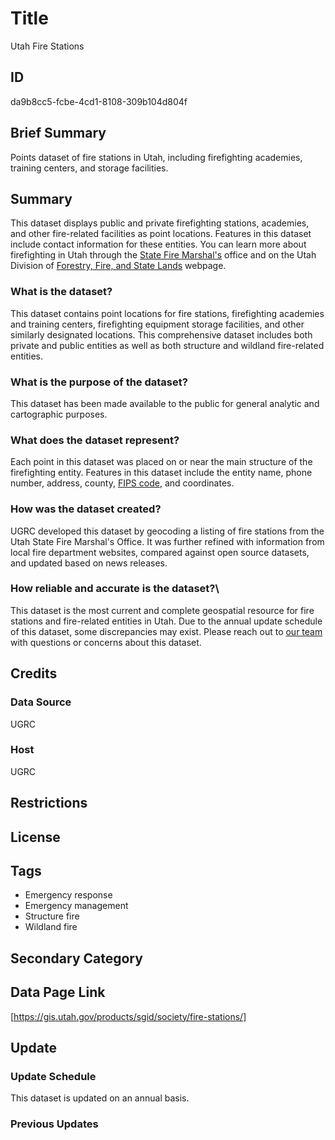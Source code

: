 # Title

Utah Fire Stations

## ID

da9b8cc5-fcbe-4cd1-8108-309b104d804f

## Brief Summary

Points dataset of fire stations in Utah, including firefighting academies, training centers, and storage facilities.

## Summary

This dataset displays public and private firefighting stations, academies, and other fire-related facilities as point locations. Features in this dataset include contact information for these entities. You can learn more about firefighting in Utah through the [State Fire Marshal's](https://firemarshal.utah.gov/) office and on the Utah Division of [Forestry, Fire, and State Lands](https://ffsl.utah.gov/) webpage.

### What is the dataset?

This dataset contains point locations for fire stations, firefighting academies and training centers, firefighting equipment storage facilities, and other similarly designated locations. This comprehensive dataset includes both private and public entities as well as both structure and wildland fire-related entities.

### What is the purpose of the dataset?

This dataset has been made available to the public for general analytic and cartographic purposes.

<!--- Is this dataset directly used in emergency response as well? --->

### What does the dataset represent?

Each point in this dataset was placed on or near the main structure of the firefighting entity. Features in this dataset include the entity name, phone number, address, county, [FIPS code](https://www.nist.gov/standardsgov/compliance-faqs-federal-information-processing-standards-fips), and coordinates.

### How was the dataset created?

UGRC developed this dataset by geocoding a listing of fire stations from the Utah State Fire Marshal's Office.  It was further refined with information from local fire department websites, compared against open source datasets, and updated based on news releases.

<!---A guesstimate. Do we have information on how this dataset was created? --->

### How reliable and accurate is the dataset?\

This dataset is the most current and complete geospatial resource for fire stations and fire-related entities in Utah. Due to the annual update schedule of this dataset, some discrepancies may exist. Please reach out to [our team](https://gis.utah.gov/contact/) with questions or concerns about this dataset.

## Credits

### Data Source

UGRC

### Host

UGRC

## Restrictions

## License

## Tags

- Emergency response
- Emergency management
- Structure fire
- Wildland fire

## Secondary Category

## Data Page Link

[https://gis.utah.gov/products/sgid/society/fire-stations/]

## Update

### Update Schedule

This dataset is updated on an annual basis.

### Previous Updates
